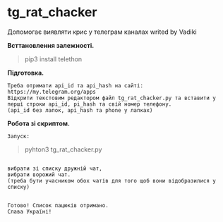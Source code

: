 # tg_rat_chacker
Допомогає виявляти крис у телеграм каналах
writed by Vadiki 

**Всттановлення залежності.**
> pip3 install telethon

**Підготовка.**
```
Треба отримати api_id та api_hash на сайті:
https://my.telegram.org/apps
Відкрити текстовим редактором файл tg_rat_chacker.py та вставити у перші строки api_id, pi_hash та свій номер телефону.
(api_id без лапок, api_hash та phone у лапках)
```

**Робота зі скриптом.**
```
Запуск:
```

> pyhton3 tg_rat_chacker.py
```

вибрати зі списку дружній чат,
вибрати ворожий чат.
(треба бути учасником обох чатів для того щоб вони відобразилися у списку)


Готово! Список пацюків отримано.
Слава Україні!
```
